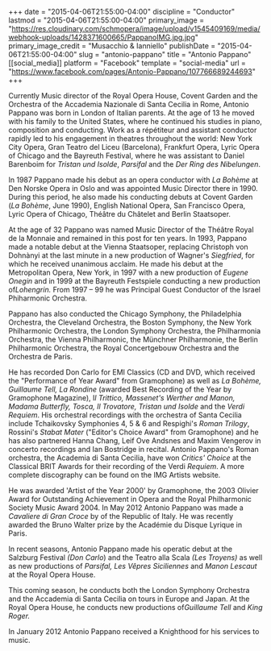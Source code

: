 +++
date = "2015-04-06T21:55:00-04:00"
discipline = "Conductor"
lastmod = "2015-04-06T21:55:00-04:00"
primary_image = "https://res.cloudinary.com/schmopera/image/upload/v1545409169/media/webhook-uploads/1428371600665/PappanoIMG.jpg.jpg"
primary_image_credit = "Musacchio & Ianniello"
publishDate = "2015-04-06T21:55:00-04:00"
slug = "antonio-pappano"
title = "Antonio Pappano"
[[social_media]]
platform = "Facebook"
template = "social-media"
url = "https://www.facebook.com/pages/Antonio-Pappano/107766689244693"
+++

<p>
	Currently Music director of the Royal Opera House, Covent Garden and the Orchestra of the Accademia Nazionale di Santa Cecilia in Rome, Antonio Pappano was born in London of Italian parents. At the age of 13 he moved with his family to the United States, where he continued his studies in piano, composition and conducting. Work as a répétiteur and assistant conductor rapidly led to his engagement in theatres throughout the world: New York City Opera, Gran Teatro del Liceu (Barcelona), Frankfurt Opera, Lyric Opera of Chicago and the Bayreuth Festival, where he was assistant to Daniel Barenboim for <em>Tristan und Isolde</em>, <em>Parsifal</em> and the <em>Der Ring des Nibelungen</em>.
</p>
<p>
	In 1987 Pappano made his debut as an opera conductor with<em> La Bohème </em>at Den Norske Opera in Oslo and was appointed Music Director there in 1990. During this period, he also made his conducting debuts at Covent Garden (<em>La Bohème</em>, June 1990), English National Opera, San Francisco Opera, Lyric Opera of Chicago, Théâtre du Châtelet and Berlin Staatsoper.
</p>
<p>
	At the age of 32 Pappano was named Music Director of the Théâtre Royal de la Monnaie and remained in this post for ten years. In 1993, Pappano made a notable debut at the Vienna Staatsoper, replacing Christoph von Dohnànyi at the last minute in a new production of Wagner's<em> Siegfried</em>, for which he received unanimous acclaim. He made his debut at the Metropolitan Opera, New York, in 1997 with a new production of<em> Eugene Onegin</em> and in 1999 at the Bayreuth Festspiele conducting a new production of<em>Lohengrin.</em> From 1997 – 99 he was Principal Guest Conductor of the Israel Phiharmonic Orchestra.
</p>
<p>
	Pappano has also conducted the Chicago Symphony, the Philadelphia Orchestra, the Cleveland Orchestra, the Boston Symphony, the New York Philharmonic Orchestra, the London Symphony Orchestra, the Philharmonia Orchestra, the Vienna Philharmonic, the Münchner Philharmonie, the Berlin Philharmonic Orchestra, the Royal Concertgebouw Orchestra and the Orchestra de Paris.
</p>
<p>
	He has recorded Don Carlo for EMI Classics (CD and DVD, which received the "Performance of Year Award" from Gramophone) as well as<em> La Bohème, Guillaume Tell, La Rondine</em> (awarded Best Recording of the Year by Gramophone Magazine), I<em>l Trittico, Massenet's Werther and Manon, Madama Butterfly, Tosca, Il Trovatore, Tristan und Isolde </em>and the<em> Verdi Requiem</em>. His orchestral recordings with the orchestra of Santa Cecilia include Tchaikovsky Symphonies 4, 5 &amp; 6 and Respighi's<em> Roman Trilogy</em>, Rossini's <em>Stabat Mater </em>("Editor's Choice Award" from Gramophone) and he has also partnered Hanna Chang, Leif Ove Andsnes and Maxim Vengerov in concerto recordings and Ian Bostridge in recital. Antonio Pappano's Roman orchestra, the Academia di Santa Cecilia, have won <em>Critics' Choice</em> at the Classical BRIT Awards for their recording of the Verdi<em> Requiem</em>. A more complete discography can be found on the IMG Artists website.
</p>
<p>
	He was awarded 'Artist of the Year 2000' by Gramophone, the 2003 Olivier Award for Outstanding Achievement in Opera and the Royal Philharmonic Society Music Award 2004. In May 2012 Antonio Pappano was made a <em>Cavaliere di Gran Croce</em> by of the Republic of Italy. He was recently awarded the Bruno Walter prize by the Académie du Disque Lyrique in Paris.
</p>
<p>
	In recent seasons, Antonio Pappano made his operatic debut at the Salzburg Festival <em>(Don Carlo</em>) and the Teatro alla Scala <em>(Les Troyens)</em> as well as new productions of<em> Parsifal, Les Vêpres Siciliennes</em> and <em>Manon Lescaut</em> at the Royal Opera House.
</p>
<p>
	This coming season, he conducts both the London Symphony Orchestra and the Accademia di Santa Cecilia on tours in Europe and Japan. At the Royal Opera House, he conducts new productions of<em>Guillaume Tell</em> and<em> King Roger.</em>
</p>
<p>
	In January 2012 Antonio Pappano received a Knighthood for his services to music.
</p>
